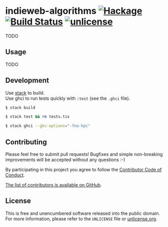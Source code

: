 # indieweb-algorithms [![Hackage](https://img.shields.io/hackage/v/indieweb-algorithms.svg?style=flat)](https://hackage.haskell.org/package/indieweb-algorithms) [![Build Status](https://img.shields.io/travis/myfreeweb/indieweb-algorithms.svg?style=flat)](https://travis-ci.org/myfreeweb/indieweb-algorithms) [![unlicense](https://img.shields.io/badge/un-license-green.svg?style=flat)](http://unlicense.org)

TODO

## Usage

TODO

## Development

Use [stack] to build.  
Use ghci to run tests quickly with `:test` (see the `.ghci` file).

```bash
$ stack build

$ stack test && rm tests.tix

$ stack ghci --ghc-options="-fno-hpc"
```

[stack]: https://github.com/commercialhaskell/stack

## Contributing

Please feel free to submit pull requests!
Bugfixes and simple non-breaking improvements will be accepted without any questions :-)

By participating in this project you agree to follow the [Contributor Code of Conduct](http://contributor-covenant.org/version/1/2/0/).

[The list of contributors is available on GitHub](https://github.com/myfreeweb/indieweb-algorithms/graphs/contributors).

## License

This is free and unencumbered software released into the public domain.  
For more information, please refer to the `UNLICENSE` file or [unlicense.org](http://unlicense.org).

